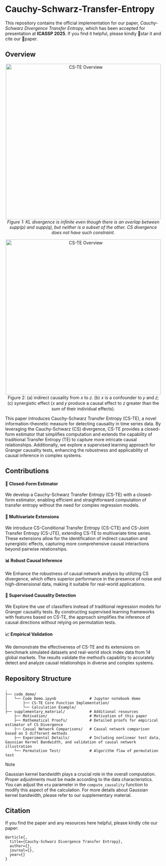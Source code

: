 # Cauchy-Schwarz-Transfer-Entropy
This repository contains the official implementation for our paper, *Cauchy-Schwarz Divergence Transfer Entropy*, which has been accepted for presentation at **ICASSP 2025**. If you find it helpful, please kindly 🌟star it and cite our 📜paper.

## Overview
<p align="center">
  <img src="https://github.com/zhaozhaoma/Images/blob/main/ICASSP2025/KL%20Divergenc%26%20CS%20Divergence%20Comparison.png" width="500" alt="CS-TE Overview"/>
  <br>
  <em>Figure 1: KL divergence is infinite even though there is an overlap between supp(p) and supp(q), but neither is a subset of the other. CS divergence does not have such constraint.</em>
</p>

<p align="center">
  <img src="https://github.com/zhaozhaoma/Images/blob/main/ICASSP2025/Complex%20Causal%20Relationships.png" width="500" alt="CS-TE Overview"/>
  <br>
  Figure 2: (a) indirect causality from 𝑥 to 𝑧. (b) 𝑥 is a confounder to 𝑦 and 𝑧; (c) synergistic effect (𝑥 and 𝑦 produce a causal effect to 𝑧 greater than the sum of their individual effects).
</p>

This paper introduces Cauchy-Schwarz Transfer Entropy (CS-TE), a novel information-theoretic measure for detecting causality in time series data. By leveraging the Cauchy-Schwarz (CS) divergence, CS-TE provides a closed-form estimator that simplifies computation and extends the capability of traditional Transfer Entropy (TE) to capture more intricate causal relationships. Additionally, we explore a supervised learning approach for Granger causality tests, enhancing the robustness and applicability of causal inference in complex systems.

## Contributions
#### 🚀 Closed-Form Estimator
We develop a Cauchy-Schwarz Transfer Entropy (CS-TE) with a closed-form estimator, enabling efficient and straightforward computation of transfer entropy without the need for complex regression models.

#### 🔗 Multivariate Extensions
We introduce CS-Conditional Transfer Entropy (CS-CTE) and CS-Joint Transfer Entropy (CS-JTE), extending CS-TE to multivariate time series. These extensions allow for the identification of indirect causation and synergistic effects, capturing more comprehensive causal interactions beyond pairwise relationships.

#### 📊 Robust Causal Inference
We Enhance the robustness of causal network analysis by utilizing CS divergence, which offers superior performance in the presence of noise and high-dimensional data, making it suitable for real-world applications.

#### 🤖 Supervised Causality Detection
We Explore the use of classifiers instead of traditional regression models for Granger causality tests. By constructing supervised learning frameworks with features based on CS-TE, the approach simplifies the inference of causal directions without relying on permutation tests.

#### 📈 Empirical Validation
We demonstrate the effectiveness of CS-TE and its extensions on benchmark simulated datasets and real-world stock index data from 14 global markets. The results validate the method’s capability to accurately detect and analyze causal relationships in diverse and complex systems.

## Repository Structure
```
.
├── code_demo/                       
│   └── Code Demo.ipynb               # Jupyter notebook demo
│       ├── CS-TE Core Function Implementation/
│       └── Calculation Example/
├── supplementary_material/           # Additional resources
    ├── Motivation/                   # Motivation of this paper
    ├── Mathematical Proofs/          # Detailed proofs for empirical estimator of CS Divergence
    ├── Casual Network Comparisons/   # Causal network comparison based on 5 different methods
    ├── Experimental Details/         # Including nonlinear test data, Gaussian Kernel Bandwidth, and validation of causal network illustration
    └── Permutation Test/             # Algorithm flow of permutation test

```


> [!NOTE]
> Gaussian kernel bandwidth plays a crucial role in the overall computation. Proper adjustments must be made according to the data characteristics. You can adjust the `eta` parameter in the `compute_causality` function to modify this aspect of the calculation. For more details about Gaussian kernel bandwidth, please refer to our supplementary material.

## Citation
If you find the paper and any resources here helpful, please kindly cite our paper:
```
@article{,
  title={Cauchy-Schwarz Divergence Transfer Entropy},
  author={},
  journal={},
  year={}
}
```






















<!This repository serves as the supplementary material for our paper *Cauchy-Schwarz Divergence Transfer Entropy*.

Please review the [Supplementary Material](https://github.com/zhaozhaoma/Cauchy-Schwarz-Transfer-Entropy/tree/main/Supplementary%20Material) folder, which contains detailed mathematical proofs, experimental details, and comparisons of causal networks generated using different methods.

For sample code related to Cauchy-Schwarz Divergence Transfer Entropy (CS-TE), you can click on the [Code Demo](https://github.com/zhaozhaoma/Cauchy-Schwarz-Transfer-Entropy/tree/main/Code%20Demo) folder to explore the corresponding Jupyter Notebook.>






